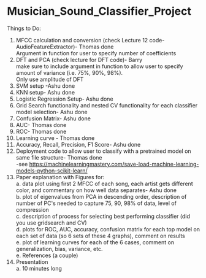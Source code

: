 # Musician_Sound_Classifier_Project

Things to Do:
1. MFCC calculation and conversion (check Lecture 12 code-AudioFeatureExtractor)- Thomas done <br />
        Argument in function for user to specify number of coefficients
3. DFT and PCA (check lecture for DFT code)- Barry <br />
        make sure to include argument in function to allow user to specify amount of variance (i.e. 75%, 90%, 98%). <br />
        Only use amplitude of DFT
3. SVM setup -Ashu done
4. KNN setup- Ashu done
5. Logistic Regression Setup- Ashu done
6. Grid Search functionality and nested CV functionality for each classifier model selection- Ashu done
7. Confusion Matrix- Ashu done
8. AUC- Thomas done
9. ROC- Thomas done
10. Learning curve - Thomas done
11. Accuracy, Recall, Precision, F1 Score- Ashu done
12. Deployment code to allow user to classify with a pretrained model on same file structure- Thomas done <br />
 -see https://machinelearningmastery.com/save-load-machine-learning-models-python-scikit-learn/
13. Paper explanation with Figures for: <br />
         a. data plot using first 2 MFCC of each song, each artist gets different color, and commentary on how well data separates- Ashu done<br />
         b. plot of eigenvalues from PCA in descending order, description of number of PC's needed to capture 75, 90, 98% of data, level of compression <br />
         c. description of process for selecting best performing classifier (did you use gridsearch and CV) <br />
         d. plots for ROC, AUC, accuracy, confusion matrix for each top model on each set of data (so 6 sets of these 4 graphs), comment on results <br />
         e. plot of learning curves for each of the 6 cases, comment on generalization, bias, variance, etc. <br />
         e. References (a couple)
14. Presentation <br />
         a. 10 minutes long
